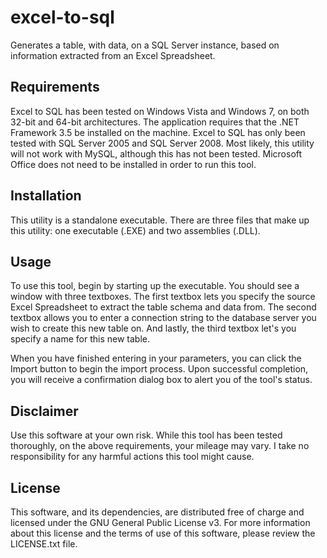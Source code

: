 # excel-to-sql

Generates a table, with data, on a SQL Server instance, based on information extracted from an Excel Spreadsheet.


## Requirements

Excel to SQL has been tested on Windows Vista and Windows 7, on both 32-bit and 64-bit architectures. The application requires that the .NET Framework 3.5 be installed on the machine. Excel to SQL has only been tested with SQL Server 2005 and SQL Server 2008. Most likely, this utility will not work with MySQL, although this has not been tested. Microsoft Office does not need to be installed in order to run this tool.


## Installation

This utility is a standalone executable. There are three files that make up this utility: one executable (.EXE) and two assemblies (.DLL).


## Usage

To use this tool, begin by starting up the executable. You should see a window with three textboxes. The first textbox lets you specify the source Excel Spreadsheet to extract the table schema and data from. The second textbox allows you to enter a connection string to the database server you wish to create this new table on. And lastly, the third textbox let's you specify a name for this new table.

When you have finished entering in your parameters, you can click the Import button to begin the import process. Upon successful completion, you will receive a confirmation dialog box to alert you of the tool's status.


## Disclaimer

Use this software at your own risk. While this tool has been tested thoroughly, on the above requirements, your mileage may vary. I take no responsibility for any harmful actions this tool might cause.


## License

This software, and its dependencies, are distributed free of charge and licensed under the GNU General Public License v3. For more information about this license and the terms of use of this software, please review the LICENSE.txt file.
